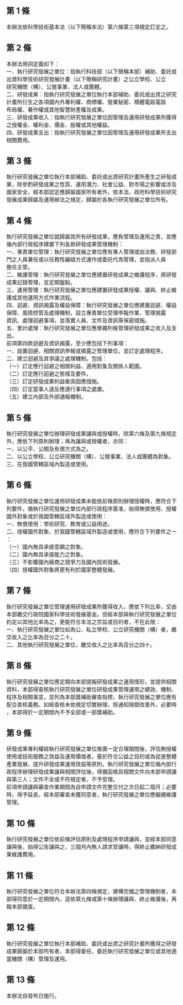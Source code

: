第 1 條
-------
本辦法依科學技術基本法（以下簡稱本法）第六條第三項規定訂定之。

第 2 條
-------
本辦法用詞定義如下：  
一、執行研究發展之單位：指執行科技部（以下簡稱本部）補助、委託或  
    出資科學技術研究發展計畫（以下簡稱研究計畫）之公立學校、公立  
    研究機關（構）、公營事業、法人或團體。  
二、研發成果：指執行研究發展之單位執行本部補助、委託或出資之研究  
    計畫所衍生之各項國內外專利權、商標權、營業秘密、積體電路電路  
    布局權、著作權或其他智慧財產權及成果。  
三、研發成果收入：指執行研究發展之單位因管理及運用研發成果所獲得  
    之授權金、權利金、價金、股權或其他權益。  
四、研發成果支出：指執行研究發展之單位因管理及運用研發成果所支出  
    相關費用。

第 3 條
-------
執行研究發展之單位執行本部補助、委託或出資研究計畫所產生之研發成  
果，除參酌研發成果之性質、運用潛力、社會公益、對市場之影響或涉及  
國家安全，經本部認定應歸屬國家所有者外，依本法、政府科學技術研究  
發展成果歸屬及運用辦法之規定，歸屬於各執行研究發展之單位所有。

第 4 條
-------
執行研究發展之單位就歸屬其所有研發成果，應負管理及運用之責，並應  
循內部行政程序建置下列各款研發成果管理機制：  
一、專責單位管理：執行研究發展之單位應有專人管理或由法務、研發部  
    門之人員兼任或以任務性編組方式運作或委託代為管理，並指派人員  
    擔任主管。  
二、維護管理：執行研究發展之單位應建置研發成果之維護程序，將研發  
    成果記錄管理，並定期盤點。  
三、運用管理：執行研究發展之單位應建置研發成果授權、讓與、終止維  
    護或其他運用方式作業流程。  
四、迴避、資訊揭露及權益保障：執行研究發展之單位應建置迴避、權益  
    保障、風險控管及處理機制，設立專責單位受理申報作業、管理揭露  
    資訊、處理迴避事項，並落實人員、文件及資訊等保密措施。  
五、會計處理：執行研究發展之單位應單獨列帳管理研發成果之收入及支  
    出。  
前項第四款迴避及資訊揭露，至少應包括下列事項：  
一、設置迴避、相關資訊申報或揭露之管理單位，並訂定處理程序。  
二、建立迴避及其爭議之處理機制，包括：  
（一）訂定應行迴避之相關利益、適用對象及關係人範圍。  
（二）訂定應行迴避之態樣及要件。  
（三）訂定研發成果利益衝突因應措施。  
（四）訂定當事人違反應遵行事項之處置。  
（五）建立內部及外部通報機制。

第 5 條
-------
執行研究發展之單位辦理研發成果讓與或授權時，除第六條及第九條規定  
外，應依下列原則辦理；再為讓與或授權者，亦同：  
一、以公平、公開及有償方式為之。  
二、以公立學校、公立研究機關（構）、公營事業、法人或團體為對象。  
三、在我國管轄區域內製造或使用。

第 6 條
-------
執行研究發展之單位運用研發成果未能依前條原則辦理授權時，應符合下  
列要件，循執行研究發展之單位內部行政程序簽准，始得無償使用、授權  
國外對象或於我國管轄區域外製造或使用：  
一、無償使用：學術研究、教育或公益用途。  
二、授權國外對象、於我國管轄區域外製造或使用，應符合下列要件之一  
    ：  
（一）國內無具承接意願之對象。  
（二）國內無具承接能力之對象。  
（三）不影響國內廠商之競爭力及國內技術發展。  
（四）授權國外對象將更有利於國家整體發展。

第 7 條
-------
執行研究發展之單位管理運用研發成果所獲得收入，應依下列比率，交由  
本部繳交行政院國家科學技術發展基金。但經本部與執行研究發展之單位  
約定以其他比率為之，更能符合本法之宗旨或目的者，不在此限：  
一、執行研究發展之單位如為公、私立學校、公立研究機關（構）者，繳  
    交收入之比率為百分之二十。  
二、其他執行研究發展之單位，繳交收入之比率為百分之四十。

第 8 條
-------
執行研究發展之單位應定期向本部提報研發成果之運用情形，並提供相關  
資料，本部得查核執行研究發展之單位研發成果管理運用之績效、機制、  
程序及相關事宜，並列為本部獎補助審查指標，執行研究發展之單位應有  
配合查核義務。如經查核未依規定切實辦理，除通知限期改善外，必要時  
，本部得於一定期間內不予全部或一部獎補助。

第 9 條
-------
研發成果專利權經執行研究發展之單位推廣一定合理期間後，評估無授權  
使用或技術服務之效益及運用價值者，基於符合公益之目的或為促進整體  
產業發展、提升研發成果運用效益等原則，執行研究發展之單位循內部行  
政程序辦理研發成果讓與相關評估後，得備函檢具相關文件向本部申請讓  
與第三人；文件不全或不符規定者，不予受理。  
前項申請讓與審查作業期間為自申請文件完整交付之次日起二個月；必要  
時，得予延長，經本部審查未獲同意者，執行研究發展之單位應繼續維護  
管理。

第 10 條
--------
執行研究發展之單位依前條評估原則及處理程序申請讓與，並經本部同意  
讓與後，始得公告讓與之，三個月內無人請求受讓時，得終止繳納研發成  
果維護費用。

第 11 條
--------
執行研究發展之單位符合本辦法第四條規定，建構完備之管理機制者，本  
部得同意於一定期間內，逕依第九條或第十條辦理讓與、終止維護後，再  
報本部備查。

第 12 條
--------
執行研究發展之單位執行本部補助、委託或出資之研究計畫所獲得之研發  
成果歸屬於本部所有者，本部得委任、委託執行研究發展之單位或其他適  
當機關（構）管理及運用。

第 13 條
--------
本辦法自發布日施行。

